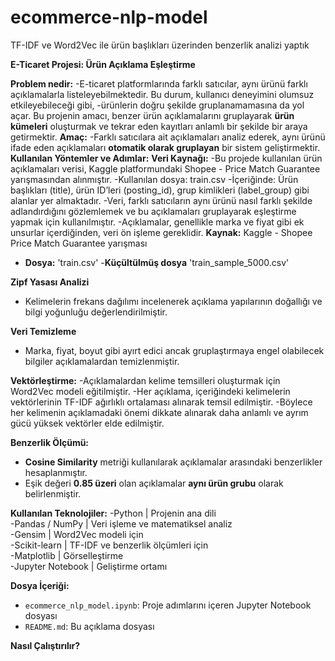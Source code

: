 # ecommerce-nlp-model
TF-IDF ve Word2Vec ile ürün başlıkları üzerinden benzerlik analizi yaptık

**E-Ticaret Projesi: Ürün Açıklama Eşleştirme**

**Problem nedir:**
-E-ticaret platformlarında farklı satıcılar, aynı ürünü farklı açıklamalarla listeleyebilmektedir. Bu durum, kullanıcı deneyimini olumsuz etkileyebileceği gibi, -ürünlerin doğru şekilde gruplanamamasına da yol açar. Bu projenin amacı, benzer ürün açıklamalarını gruplayarak **ürün kümeleri** oluşturmak ve tekrar eden kayıtları anlamlı bir şekilde bir araya getirmektir.
**Amaç:**
-Farklı satıcılara ait açıklamaları analiz ederek, aynı ürünü ifade eden açıklamaları **otomatik olarak gruplayan** bir sistem geliştirmektir.
**Kullanılan Yöntemler ve Adımlar:**
**Veri Kaynağı:**
-Bu projede kullanılan ürün açıklamaları verisi, Kaggle platformundaki Shopee - Price Match Guarantee yarışmasından alınmıştır.
-Kullanılan dosya: train.csv
-İçeriğinde: Ürün başlıkları (title), ürün ID’leri (posting_id), grup kimlikleri (label_group) gibi alanlar yer almaktadır.
-Veri, farklı satıcıların aynı ürünü nasıl farklı şekilde adlandırdığını gözlemlemek ve bu açıklamaları gruplayarak eşleştirme yapmak için kullanılmıştır.
-Açıklamalar, genellikle marka ve fiyat gibi ek unsurlar içerdiğinden, veri ön işleme gereklidir.
**Kaynak:** Kaggle - Shopee Price Match Guarantee yarışması
- **Dosya:** 'train.csv'
-**Küçültülmüş dosya** 'train_sample_5000.csv'
  
**Zipf Yasası Analizi**
- Kelimelerin frekans dağılımı incelenerek açıklama yapılarının doğallığı ve bilgi yoğunluğu değerlendirilmiştir.

**Veri Temizleme**
- Marka, fiyat, boyut gibi ayırt edici ancak gruplaştırmaya engel olabilecek bilgiler açıklamalardan temizlenmiştir.
  
**Vektörleştirme:**
-Açıklamalardan kelime temsilleri oluşturmak için Word2Vec modeli eğitilmiştir.
-Her açıklama, içeriğindeki kelimelerin vektörlerinin TF-IDF ağırlıklı ortalaması alınarak temsil edilmiştir.
-Böylece her kelimenin açıklamadaki önemi dikkate alınarak daha anlamlı ve ayrım gücü yüksek vektörler elde edilmiştir.

**Benzerlik Ölçümü:**
- **Cosine Similarity** metriği kullanılarak açıklamalar arasındaki benzerlikler hesaplanmıştır.
- Eşik değeri **0.85 üzeri** olan açıklamalar **aynı ürün grubu** olarak belirlenmiştir.

**Kullanılan Teknolojiler:**
-Python         | Projenin ana dili                    
-Pandas / NumPy | Veri işleme ve matematiksel analiz   
-Gensim         | Word2Vec modeli için                 
-Scikit-learn   | TF-IDF ve benzerlik ölçümleri için   
-Matplotlib     | Görselleştirme                       
-Jupyter Notebook | Geliştirme ortamı

**Dosya İçeriği:**
- `ecommerce_nlp_model.ipynb`: Proje adımlarını içeren Jupyter Notebook dosyası
- `README.md`: Bu açıklama dosyası
  
**Nasıl Çalıştırılır?**

  


